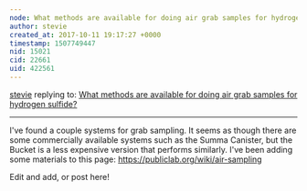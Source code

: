 ```yaml
---
node: What methods are available for doing air grab samples for hydrogen sulfide?
author: stevie
created_at: 2017-10-11 19:17:27 +0000
timestamp: 1507749447
nid: 15021
cid: 22661
uid: 422561
---
```




[stevie](../profile/stevie) replying to: [What methods are available for doing air grab samples for hydrogen sulfide?](../notes/stevie/10-10-2017/what-methods-are-available-for-doing-air-grab-samples-for-hydrogen-sulfide)

----
I've found a couple systems for grab sampling. It seems as though there are some commercially available systems such as the Summa Canister, but the Bucket is a less expensive version that performs similarly. I've been adding some materials to this page: https://publiclab.org/wiki/air-sampling

Edit and add, or post here! 

